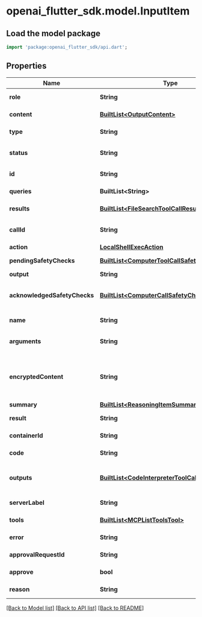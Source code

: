 # openai_flutter_sdk.model.InputItem

## Load the model package
```dart
import 'package:openai_flutter_sdk/api.dart';
```

## Properties
Name | Type | Description | Notes
------------ | ------------- | ------------- | -------------
**role** | **String** | The role of the output message. Always `assistant`.  | 
**content** | [**BuiltList&lt;OutputContent&gt;**](OutputContent.md) | The content of the output message.  | 
**type** | **String** | The type of the message input. Always `message`.  | 
**status** | **String** | The status of the item. One of `in_progress`, `completed`, or `incomplete`.  | 
**id** | **String** | The ID of the item to reference. | 
**queries** | **BuiltList&lt;String&gt;** | The queries used to search for files.  | 
**results** | [**BuiltList&lt;FileSearchToolCallResultsInner&gt;**](FileSearchToolCallResultsInner.md) | The results of the file search tool call.  | [optional] 
**callId** | **String** | The unique ID of the local shell tool call generated by the model.  | 
**action** | [**LocalShellExecAction**](LocalShellExecAction.md) |  | 
**pendingSafetyChecks** | [**BuiltList&lt;ComputerToolCallSafetyCheck&gt;**](ComputerToolCallSafetyCheck.md) | The pending safety checks for the computer call.  | 
**output** | **String** | The output from the tool call.  | 
**acknowledgedSafetyChecks** | [**BuiltList&lt;ComputerCallSafetyCheckParam&gt;**](ComputerCallSafetyCheckParam.md) | The safety checks reported by the API that have been acknowledged by the developer. | [optional] 
**name** | **String** | The name of the tool that was run.  | 
**arguments** | **String** | A JSON string of the arguments passed to the tool.  | 
**encryptedContent** | **String** | The encrypted content of the reasoning item - populated when a response is generated with `reasoning.encrypted_content` in the `include` parameter.  | [optional] 
**summary** | [**BuiltList&lt;ReasoningItemSummaryInner&gt;**](ReasoningItemSummaryInner.md) | Reasoning text contents.  | 
**result** | **String** | The generated image encoded in base64.  | 
**containerId** | **String** | The ID of the container used to run the code.  | 
**code** | **String** | The code to run, or null if not available.  | 
**outputs** | [**BuiltList&lt;CodeInterpreterToolCallOutputsInner&gt;**](CodeInterpreterToolCallOutputsInner.md) | The outputs generated by the code interpreter, such as logs or images.  Can be null if no outputs are available.  | 
**serverLabel** | **String** | The label of the MCP server running the tool.  | 
**tools** | [**BuiltList&lt;MCPListToolsTool&gt;**](MCPListToolsTool.md) | The tools available on the server.  | 
**error** | **String** | The error from the tool call, if any.  | [optional] 
**approvalRequestId** | **String** | The ID of the approval request being answered.  | 
**approve** | **bool** | Whether the request was approved.  | 
**reason** | **String** | Optional reason for the decision.  | [optional] 

[[Back to Model list]](../README.md#documentation-for-models) [[Back to API list]](../README.md#documentation-for-api-endpoints) [[Back to README]](../README.md)


